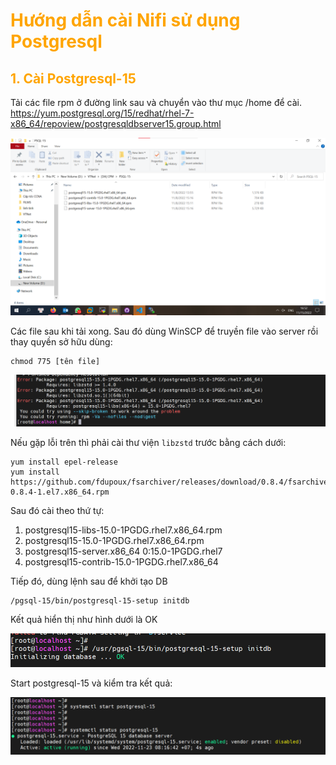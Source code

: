 <h1 style="color:orange">Hướng dẫn cài Nifi sử dụng Postgresql</h1>

<h2 style="color:orange">1. Cài Postgresql-15</h2>

Tải các file rpm ở đường link sau và chuyển vào thư mục /home để cài.
https://yum.postgresql.org/15/redhat/rhel-7-x86_64/repoview/postgresqldbserver15.group.html

![nifi1](../img/nifi1.png)

Các file sau khi tải xong. 
Sau đó dùng WinSCP để truyền file vào server rồi thay quyền sở hữu dùng:

    chmod 775 [tên file]

![nifi2](../img/nifi2.png)

Nếu gặp lỗi trên thì phải cài thư viện `libzstd` trước bằng cách dưới:

    yum install epel-release
    yum install https://github.com/fdupoux/fsarchiver/releases/download/0.8.4/fsarchiver-0.8.4-1.el7.x86_64.rpm

Sau đó cài theo thứ tự:
1. postgresql15-libs-15.0-1PGDG.rhel7.x86_64.rpm
2. postgresql15-15.0-1PGDG.rhel7.x86_64.rpm
3. postgresql15-server.x86_64 0:15.0-1PGDG.rhel7
4. postgresql15-contrib-15.0-1PGDG.rhel7.x86_64

Tiếp đó, dùng lệnh sau để khởi tạo DB

    /pgsql-15/bin/postgresql-15-setup initdb

Kết quả hiển thị như hình dưới là OK

![nifi3](../img/nifi3.png)

Start postgresql-15 và kiểm tra kết quả:

![nifi4](../img/nifi4.png)

